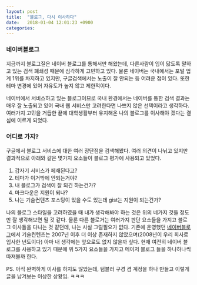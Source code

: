 ```yaml
---
layout: post
title:  "블로그, 다시 이사하다"
date:   2018-01-04 12:01:23 +0900
categories: 
---
```

### 네이버블로그
지금까지 블로그질은 네이버 블로그를 통해서만 해왔는데, 다른사람이 입이 닳도록 말하고 있는 검색 폐쇄성 때문에 심각하게 고민하고 있다. 
물론 네이버는 국내에서는 포털 업계 1위를 차지하고 있지만, 구글검색에서는 노출이 잘 안되는 등 어려운 점이 있다. 또한 테마 변경에 있어 자유도가 높지 않고 제한적이다. 

네이버에서 서비스하고 있는 블로그이므로 국내 환경에서는 네이버를 통한 검색 결과는 매우 잘 노출되고 있어 국내 웹 서비스만 고려한다면 나쁘지 않은 선택이라고 생각하다. 
여러가지 고민을 거듭한 끝에 대학생활부터 유지해온 나의 블로그를 이사해야 겠다는 결심에 이르게 되었다.

### 어디로 가지?
구글에서 블로그 서비스에 대한 여러 장단점을 검색해봤다. 여러 의견이 나뉘고 있지만 결과적으로 아래와 같은 몇가지 요소들이 블로그 평가에 사용되고 있었다.

1. 갑자기 서비스가 페쇄된다고? 
2. 테마가 이거밖에 안되는거야? 
3. 내 블로그가 검색이 잘 되긴 하는건가?
4. 마크다운은 지원이 되나?
5. 나는 기술컨텐츠 포스팅이 있을 수도 있는데 gist는 지원이 되는건가?

나의 블로그 스타일을 고려하였을 때 내가 생각해봐야 하는 것은 위의 네가지 것들 정도만 잘 생각해보면 될 것 같다. 
물론 다른 블로거는 여러가지 판단 요소들을 가지고 블로그 이사들을 다니는 것 같던데, 나는 사실 그럴필요가 없다. 
기존에 운영했던 [네이버블로그][naverblog]에서 기술컨텐츠는 2007년 이후 더 이상 존재하지 않았으며(2008년이 우리 회사로 입사한 년도이다) 아마 내 생각에는 앞으로도 없지 않을까 싶다. 현재 여전히 네이버 블로그를 사용하고 있기 때문에 위 5가지 요소들을 가지고 메이저 블로그 들을 하나하나씩 따져볼까 한다. 

PS. 아직 완벽하게 이사를 하지도 않았는데, 텀블러 구경 겸 계정을 하나 만들고 이렇게 글을 남겨보는 이상한 상황임. ㅋㅋㅋ

[naverblog]: http://blog.j1h0.me